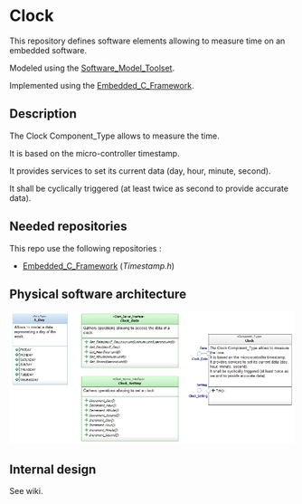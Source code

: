 # Clock

This repository defines software elements allowing to measure time on an embedded software.

Modeled using the [Software_Model_Toolset](https://github.com/HomeMadeRobots/Software_Model_Toolset).

Implemented using the [Embedded_C_Framework](https://github.com/HomeMadeRobots/Embedded_C_Framework).

## Description

The Clock Component_Type allows to measure the time.

It is based on the micro-controller timestamp.

It provides services to set its current data (day, hour, minute, second).

It shall be cyclically triggered (at least twice as second to provide accurate data).

## Needed repositories

This repo use the following repositories :
- [Embedded_C_Framework](https://github.com/HomeMadeRobots/Embedded_C_Framework) (*Timestamp.h*)

## Physical software architecture

![Physical software architecture](doc/CD_Clock.jpg "Physical software architecture")

## Internal design

See wiki.
